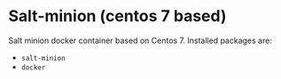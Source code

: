 # Salt-minion (centos 7 based)

Salt minion docker container based on Centos 7. Installed packages are:
* `salt-minion`
* `docker`